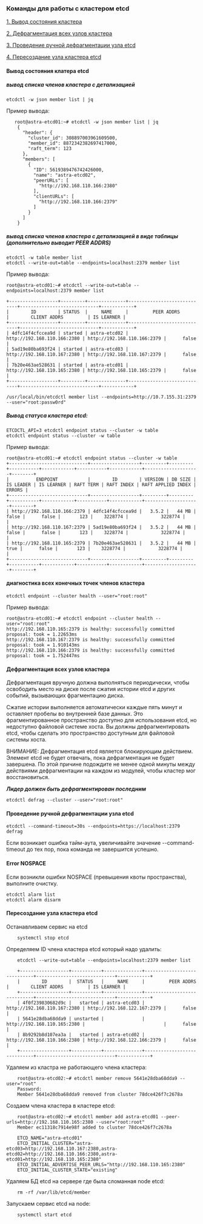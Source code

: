 ### Команды для работы с кластером etcd

[1. Вывод состояния кластера](https://github.com/Aleksey-10081967/Postgresql-study/blob/main/work_etcd/query/readme.md#%D0%B2%D1%8B%D0%B2%D0%BE%D0%B4-%D1%81%D0%BE%D1%81%D1%82%D0%BE%D1%8F%D0%BD%D0%B8%D1%8F-%D0%BA%D0%BB%D0%B0%D1%82%D0%B5%D1%80%D0%B0-etcd)

[2. Дефрагментация всех узлов кластера](https://github.com/Aleksey-10081967/Postgresql-study/blob/main/work_etcd/query/readme.md#%D0%B4%D0%B5%D1%84%D1%80%D0%B0%D0%B3%D0%BC%D0%B5%D0%BD%D1%82%D0%B0%D1%86%D0%B8%D1%8F-%D0%B2%D1%81%D0%B5%D1%85-%D1%83%D0%B7%D0%BB%D0%BE%D0%B2-%D0%BA%D0%BB%D0%B0%D1%81%D1%82%D0%B5%D1%80%D0%B0)

[3. Проведение ручной дефрагментации узла etcd](https://github.com/Aleksey-10081967/Postgresql-study/blob/main/work_etcd/query/readme.md#%D0%BF%D1%80%D0%BE%D0%B2%D0%B5%D0%B4%D0%B5%D0%BD%D0%B8%D0%B5-%D1%80%D1%83%D1%87%D0%BD%D0%BE%D0%B9-%D0%B4%D0%B5%D1%84%D1%80%D0%B0%D0%B3%D0%BC%D0%B5%D0%BD%D1%82%D0%B0%D1%86%D0%B8%D0%B8-%D1%83%D0%B7%D0%BB%D0%B0-etcd)

[4. Пересоздание узла кластера etcd]()


#### Вывод состояния клатера etcd

##### вывод списка членов кластера с детализацией 

    etcdctl -w json member list | jq   
    
 Пример вывода:
 
       root@astra-etcd01:~# etcdctl -w json member list | jq  
        {
          "header": {
            "cluster_id": 308897003961609500,
            "member_id": 8872342382697417000,
            "raft_term": 123
          },
          "members": [
            {
              "ID": 5619389476742426000,
              "name": "astra-etcd02",
              "peerURLs": [
                "http://192.168.110.166:2380"
              ],
              "clientURLs": [
                "http://192.168.110.166:2379"
              ]
            }
          ]
        }


##### вывод списка членов кластера с детализацией в виде таблицы (дополнительно выводит  PEER ADDRS)

    etcdctl -w table member list                               
    etcdctl --write-out=table --endpoints=localhost:2379 member list  

Пример вывода:

    root@astra-etcd01:~# etcdctl --write-out=table --endpoints=localhost:2379 member list
    
    +------------------+---------+--------------+-----------------------------+-----------------------------+------------+
    |        ID        | STATUS  |     NAME     |         PEER ADDRS          |        CLIENT ADDRS         | IS LEARNER |
    +------------------+---------+--------------+-----------------------------+-----------------------------+------------+
    | 4dfc14f4cfccea9d | started | astra-etcd02 | http://192.168.110.166:2380 | http://192.168.110.166:2379 |      false |
    | 5ad19e80ba693f24 | started | astra-etcd03 | http://192.168.110.167:2380 | http://192.168.110.167:2379 |      false |
    | 7b20e463ae528631 | started | astra-etcd01 | http://192.168.110.165:2380 | http://192.168.110.165:2379 |      false |
    +------------------+---------+--------------+-----------------------------+-----------------------------+------------+
    
    /usr/local/bin/etcdctl member list --endpoints=http://10.7.155.31:2379 --user="root:passw0rd"
    
##### Вывод статуса кластера etcd:    

    ETCDCTL_API=3 etcdctl endpoint status --cluster -w table
    etcdctl endpoint status --cluster -w table
    
Пример вывода:

    root@astra-etcd01:~# etcdctl endpoint status --cluster -w table
    +-----------------------------+------------------+---------+---------+-----------+------------+-----------+------------+--------------------+--------+
    |          ENDPOINT           |        ID        | VERSION | DB SIZE | IS LEADER | IS LEARNER | RAFT TERM | RAFT INDEX | RAFT APPLIED INDEX | ERRORS |
    +-----------------------------+------------------+---------+---------+-----------+------------+-----------+------------+--------------------+--------+
    | http://192.168.110.166:2379 | 4dfc14f4cfccea9d |   3.5.2 |   44 MB |     false |      false |       123 |    3228774 |            3228774 |        |
    | http://192.168.110.167:2379 | 5ad19e80ba693f24 |   3.5.2 |   44 MB |     false |      false |       123 |    3228774 |            3228774 |        |
    | http://192.168.110.165:2379 | 7b20e463ae528631 |   3.5.2 |   44 MB |      true |      false |       123 |    3228774 |            3228774 |        |
    +-----------------------------+------------------+---------+---------+-----------+------------+-----------+------------+--------------------+--------+

#### диагностика всех конечных точек членов кластера 

    etcdctl endpoint --cluster health --user="root:root"       
    
Пример вывода:    

    root@astra-etcd01:~# etcdctl endpoint --cluster health --user="root:root"
    http://192.168.110.165:2379 is healthy: successfully committed proposal: took = 1.22653ms
    http://192.168.110.167:2379 is healthy: successfully committed proposal: took = 1.910143ms
    http://192.168.110.166:2379 is healthy: successfully committed proposal: took = 1.752447ms

####  Дефрагментация всех узлов кластера

Дефрагментация вручную должна выполняться периодически, чтобы освободить место на диске после сжатия истории etcd и других событий, вызывающих фрагментацию диска.

Сжатие истории выполняется автоматически каждые пять минут и оставляет пробелы во внутренней базе данных. Это фрагментированное пространство доступно для использования etcd, но недоступно файловой системе хоста. Вы должны дефрагментировать etcd, чтобы сделать это пространство доступным для файловой системы хоста.

ВНИМАНИЕ:
Дефрагментация etcd является блокирующим действием. Элемент etcd не будет отвечать, пока дефрагментация не будет завершена. По этой причине подождите не менее одной минуты между действиями дефрагментации на каждом из модулей, чтобы кластер мог восстановиться.

***Лидер должен быть дефрагментирован последним***

    etcdctl defrag --cluster --user="root:root"     

#### Проведение ручной дефрагментации узла etcd

    etcdctl --command-timeout=30s --endpoints=https://localhost:2379 defrag
    
Если возникает ошибка тайм-аута, увеличивайте значение --command-timeout до тех пор, пока команда не завершится успешно.

#### Error NOSPACE

Если возникли ошибки NOSPACE (превышения квоты пространства), выполните очистку.

    etcdctl alarm list
    etcdctl alarm disarm

#### Пересоздание узла кластера etcd

Останавливаем сервис на etcd 

        systemctl stop etcd

Определяем ID члена кластера etcd который надо удалить:

        etcdctl --write-out=table --endpoints=localhost:2379 member list       
        
        +------------------+-----------+--------------+-----------------------------+-----------------------------+------------+
        |        ID        |  STATUS   |     NAME     |         PEER ADDRS          |        CLIENT ADDRS         | IS LEARNER |
        +------------------+-----------+--------------+-----------------------------+-----------------------------+------------+
        | 4f0f239830682d9c |   started | astra-etcd03 | http://192.168.110.167:2380 | http://192.168.122.167:2379 |      false |
        | 5641e28dba68dda9 | unstarted |              | http://192.168.110.165:2380 |                             |      false |
        | 8b9292b8d107ea3a |   started | astra-etcd02 | http://192.168.110.166:2380 | http://192.168.122.166:2379 |      false |
        +------------------+-----------+--------------+-----------------------------+-----------------------------+------------+
        
Удаляем из кластра не работающего члена кластера:

        root@astra-etcd02:~# etcdctl member remove 5641e28dba68dda9 --user="root"
        Password: 
        Member 5641e28dba68dda9 removed from cluster 78dce426f7c2678a
        
Создаем члена кластера в кластере etcd:

        root@astra-etcd02:~# etcdctl member add astra-etcd01 --peer-urls=http://192.168.110.165:2380 --user="root:root"
        Member ec11318c7914e98f added to cluster 78dce426f7c2678a

        ETCD_NAME="astra-etcd01"
        ETCD_INITIAL_CLUSTER="astra-etcd03=http://192.168.110.167:2380,astra-etcd02=http://192.168.110.166:2380,astra-etcd01=http://192.168.110.165:2380"
        ETCD_INITIAL_ADVERTISE_PEER_URLS="http://192.168.110.165:2380"
        ETCD_INITIAL_CLUSTER_STATE="existing"

Удаляем БД etcd на сервере где была сломанная node etcd:

        rm -rf /var/lib/etcd/member
        
Запускаем сервис etcd на node:

        systemctl start etcd
